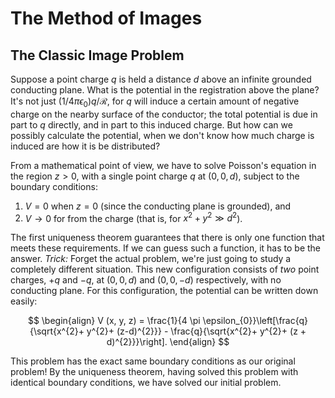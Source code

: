 # The Method of Images

## The Classic Image Problem

Suppose a point charge $q$ is held a distance $d$ above an infinite grounded conducting plane. What is the potential in the registration above the plane? It's not just $(1/4 \pi \epsilon_{0})q/\mathcal{R}$, for $q$ will induce a certain amount of negative charge on the nearby surface of the conductor; the total potential is due in part to $q$ directly, and in part to this  induced charge. But how can we possibly calculate the potential, when we don't know how much charge is induced are how it is be distributed?

From a mathematical point of view, we have to solve Poisson's equation in the region $z > 0$, with a single point charge $q$ at $(0, 0, d)$, subject to the boundary conditions:

1. $V = 0$ when $z = 0$ (since the conducting plane is grounded), and
2.  $V \rightarrow 0$ for from the charge (that is, for $x^{2}+ y^{2}\gg d^2$).

The first uniqueness theorem guarantees that there is only one function that meets these requirements. If we can guess such a function, it has to be the answer. *Trick:* Forget the actual problem, we're just going to study a completely different situation. This new configuration consists of *two* point charges, $+ q$ and $-q$, at $(0, 0, d)$ and $(0, 0,-d)$ respectively, with no conducting plane. For this configuration, the potential can be written down easily:

$$
\begin{align}
V (x, y, z) = \frac{1}{4 \pi \epsilon_{0}}\left[\frac{q}{\sqrt{x^{2}+ y^{2}+ (z-d)^{2}}} - \frac{q}{\sqrt{x^{2}+ y^{2}+ (z + d)^{2}}}\right].
\end{align}
$$

This problem has the exact same boundary conditions as our original problem! By the uniqueness theorem, having solved this problem with identical boundary conditions, we have solved our initial problem.